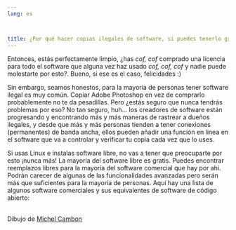```yaml
---
lang: es



title: ¿Por qué hacer copias ilegales de software, si puedes tenerlo gratis?
---
```


Entonces, estás perfectamente limpio, ¿has *cof, cof* comprado una licencia para todo el software que alguna vez haz usado *cof, cof, cof* y nadie puede molestarte por esto?. Bueno, si ese es el caso, felicidades :)

Sin embargo, seamos honestos, para la mayoría de personas tener software ilegal es muy común. Copiar Adobe Photoshop en vez de comprarlo probablemente no te da pesadillas. Pero ¿estás seguro que nunca tendrás problemas por eso? No tan seguro, huh... los creadores de software están progresando y encontrando más y más maneras de rastrear a dueños ilegales, y desde que más y más personas tienden a tener conexiones (permanentes) de banda ancha, ellos pueden añadir una función en linea en el software que va a controlar y verificar tu copia cada vez que lo uses.

Si usas Linux e instalas software libre, no vas a tener que preocuparte por esto ¡nunca más! La mayoría del software libre es gratis. Puedes encontrar reemplazos libres para la mayoría del software comercial que hay por ahí. Podrán carecer de algunas de las funcionalidades avanzadas pero serán más que suficientes para la mayoría de personas. Aquí hay una lista de algunos software comerciales y sus equivalentes de software de código abierto:

<?php

table_parser ("Sí", "No", "Comercial", "Código Abierto", "Existe en Windows?");


<br /><br>

<imán src="Images/warez.png" />

Dibujo de <a href="http://michel.cambon.free.fr/ampere/salle1bis.htm">Michel Cambon</a>




